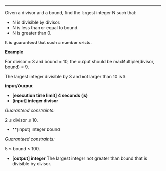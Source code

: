 ---
Given a divisor and a bound, find the largest integer N such that:

-   N is divisible by divisor.
-   N is less than or equal to bound.
-   N is greater than 0.

It is guaranteed that such a number exists.

**Example**

For divisor = 3 and bound = 10, the output should be
maxMultiple(divisor, bound) = 9.

The largest integer divisible by 3 and not larger than 10 is 9.

**Input/Output**

- **[execution time limit] 4 seconds (js)**
- **[input] integer divisor**

*Guaranteed constraints:*

2 ≤ divisor ≤ 10.

-   **[input] integer bound

*Guaranteed constraints:*

5 ≤ bound ≤ 100.

-   **[output] integer**
The largest integer not greater than bound that is divisible by divisor.